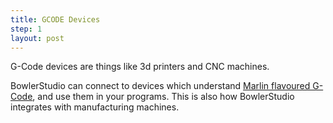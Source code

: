 ```yaml
---
title: GCODE Devices
step: 1
layout: post
---
```


G-Code devices are things like 3d printers and CNC machines.

BowlerStudio can connect to devices which understand [Marlin flavoured G-Code](http://marlinfw.org), and use them in your programs. This is also how BowlerStudio integrates with manufacturing machines. 

<script src="https://gist.github.com/madhephaestusdemo/025bc0a88673b1a261ff8ec918cd29fc.js"></script>




